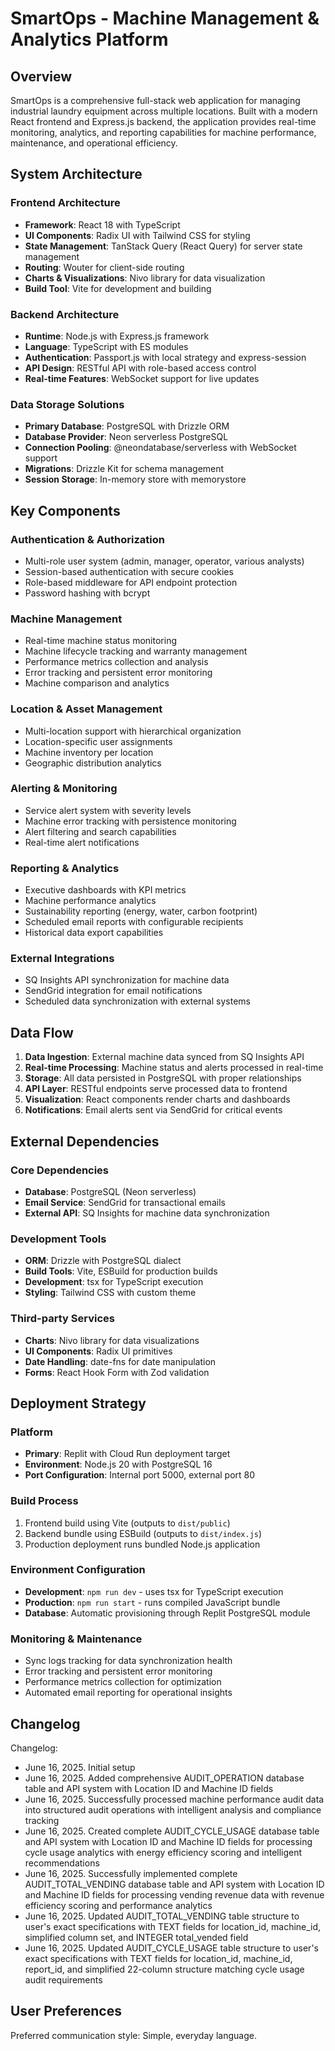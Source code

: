 # SmartOps - Machine Management & Analytics Platform

## Overview

SmartOps is a comprehensive full-stack web application for managing industrial laundry equipment across multiple locations. Built with a modern React frontend and Express.js backend, the application provides real-time monitoring, analytics, and reporting capabilities for machine performance, maintenance, and operational efficiency.

## System Architecture

### Frontend Architecture
- **Framework**: React 18 with TypeScript
- **UI Components**: Radix UI with Tailwind CSS for styling
- **State Management**: TanStack Query (React Query) for server state management
- **Routing**: Wouter for client-side routing
- **Charts & Visualizations**: Nivo library for data visualization
- **Build Tool**: Vite for development and building

### Backend Architecture
- **Runtime**: Node.js with Express.js framework
- **Language**: TypeScript with ES modules
- **Authentication**: Passport.js with local strategy and express-session
- **API Design**: RESTful API with role-based access control
- **Real-time Features**: WebSocket support for live updates

### Data Storage Solutions
- **Primary Database**: PostgreSQL with Drizzle ORM
- **Database Provider**: Neon serverless PostgreSQL
- **Connection Pooling**: @neondatabase/serverless with WebSocket support
- **Migrations**: Drizzle Kit for schema management
- **Session Storage**: In-memory store with memorystore

## Key Components

### Authentication & Authorization
- Multi-role user system (admin, manager, operator, various analysts)
- Session-based authentication with secure cookies
- Role-based middleware for API endpoint protection
- Password hashing with bcrypt

### Machine Management
- Real-time machine status monitoring
- Machine lifecycle tracking and warranty management
- Performance metrics collection and analysis
- Error tracking and persistent error monitoring
- Machine comparison and analytics

### Location & Asset Management
- Multi-location support with hierarchical organization
- Location-specific user assignments
- Machine inventory per location
- Geographic distribution analytics

### Alerting & Monitoring
- Service alert system with severity levels
- Machine error tracking with persistence monitoring
- Alert filtering and search capabilities
- Real-time alert notifications

### Reporting & Analytics
- Executive dashboards with KPI metrics
- Machine performance analytics
- Sustainability reporting (energy, water, carbon footprint)
- Scheduled email reports with configurable recipients
- Historical data export capabilities

### External Integrations
- SQ Insights API synchronization for machine data
- SendGrid integration for email notifications
- Scheduled data synchronization with external systems

## Data Flow

1. **Data Ingestion**: External machine data synced from SQ Insights API
2. **Real-time Processing**: Machine status and alerts processed in real-time
3. **Storage**: All data persisted in PostgreSQL with proper relationships
4. **API Layer**: RESTful endpoints serve processed data to frontend
5. **Visualization**: React components render charts and dashboards
6. **Notifications**: Email alerts sent via SendGrid for critical events

## External Dependencies

### Core Dependencies
- **Database**: PostgreSQL (Neon serverless)
- **Email Service**: SendGrid for transactional emails
- **External API**: SQ Insights for machine data synchronization

### Development Tools
- **ORM**: Drizzle with PostgreSQL dialect
- **Build Tools**: Vite, ESBuild for production builds
- **Development**: tsx for TypeScript execution
- **Styling**: Tailwind CSS with custom theme

### Third-party Services
- **Charts**: Nivo library for data visualizations
- **UI Components**: Radix UI primitives
- **Date Handling**: date-fns for date manipulation
- **Forms**: React Hook Form with Zod validation

## Deployment Strategy

### Platform
- **Primary**: Replit with Cloud Run deployment target
- **Environment**: Node.js 20 with PostgreSQL 16
- **Port Configuration**: Internal port 5000, external port 80

### Build Process
1. Frontend build using Vite (outputs to `dist/public`)
2. Backend bundle using ESBuild (outputs to `dist/index.js`)
3. Production deployment runs bundled Node.js application

### Environment Configuration
- **Development**: `npm run dev` - uses tsx for TypeScript execution
- **Production**: `npm run start` - runs compiled JavaScript bundle
- **Database**: Automatic provisioning through Replit PostgreSQL module

### Monitoring & Maintenance
- Sync logs tracking for data synchronization health
- Error tracking and persistent error monitoring
- Performance metrics collection for optimization
- Automated email reporting for operational insights

## Changelog

Changelog:
- June 16, 2025. Initial setup
- June 16, 2025. Added comprehensive AUDIT_OPERATION database table and API system with Location ID and Machine ID fields
- June 16, 2025. Successfully processed machine performance audit data into structured audit operations with intelligent analysis and compliance tracking
- June 16, 2025. Created complete AUDIT_CYCLE_USAGE database table and API system with Location ID and Machine ID fields for processing cycle usage analytics with energy efficiency scoring and intelligent recommendations
- June 16, 2025. Successfully implemented complete AUDIT_TOTAL_VENDING database table and API system with Location ID and Machine ID fields for processing vending revenue data with revenue efficiency scoring and performance analytics
- June 16, 2025. Updated AUDIT_TOTAL_VENDING table structure to user's exact specifications with TEXT fields for location_id, machine_id, simplified column set, and INTEGER total_vended field
- June 16, 2025. Updated AUDIT_CYCLE_USAGE table structure to user's exact specifications with TEXT fields for location_id, machine_id, report_id, and simplified 22-column structure matching cycle usage audit requirements

## User Preferences

Preferred communication style: Simple, everyday language.